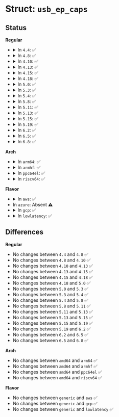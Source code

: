 # Struct: <code>usb_ep_caps</code>

## Status
<b>Regular</b>
<ul>
<li>
<details>
<summary>In <code>4.4</code>: ✅</summary>

```c
struct usb_ep_caps {
    unsigned int type_control;
    unsigned int type_iso;
    unsigned int type_bulk;
    unsigned int type_int;
    unsigned int dir_in;
    unsigned int dir_out;
};
```
</details>
</li>
<li>
<details>
<summary>In <code>4.8</code>: ✅</summary>

```c
struct usb_ep_caps {
    unsigned int type_control;
    unsigned int type_iso;
    unsigned int type_bulk;
    unsigned int type_int;
    unsigned int dir_in;
    unsigned int dir_out;
};
```
</details>
</li>
<li>
<details>
<summary>In <code>4.10</code>: ✅</summary>

```c
struct usb_ep_caps {
    unsigned int type_control;
    unsigned int type_iso;
    unsigned int type_bulk;
    unsigned int type_int;
    unsigned int dir_in;
    unsigned int dir_out;
};
```
</details>
</li>
<li>
<details>
<summary>In <code>4.13</code>: ✅</summary>

```c
struct usb_ep_caps {
    unsigned int type_control;
    unsigned int type_iso;
    unsigned int type_bulk;
    unsigned int type_int;
    unsigned int dir_in;
    unsigned int dir_out;
};
```
</details>
</li>
<li>
<details>
<summary>In <code>4.15</code>: ✅</summary>

```c
struct usb_ep_caps {
    unsigned int type_control;
    unsigned int type_iso;
    unsigned int type_bulk;
    unsigned int type_int;
    unsigned int dir_in;
    unsigned int dir_out;
};
```
</details>
</li>
<li>
<details>
<summary>In <code>4.18</code>: ✅</summary>

```c
struct usb_ep_caps {
    unsigned int type_control;
    unsigned int type_iso;
    unsigned int type_bulk;
    unsigned int type_int;
    unsigned int dir_in;
    unsigned int dir_out;
};
```
</details>
</li>
<li>
<details>
<summary>In <code>5.0</code>: ✅</summary>

```c
struct usb_ep_caps {
    unsigned int type_control;
    unsigned int type_iso;
    unsigned int type_bulk;
    unsigned int type_int;
    unsigned int dir_in;
    unsigned int dir_out;
};
```
</details>
</li>
<li>
<details>
<summary>In <code>5.3</code>: ✅</summary>

```c
struct usb_ep_caps {
    unsigned int type_control;
    unsigned int type_iso;
    unsigned int type_bulk;
    unsigned int type_int;
    unsigned int dir_in;
    unsigned int dir_out;
};
```
</details>
</li>
<li>
<details>
<summary>In <code>5.4</code>: ✅</summary>

```c
struct usb_ep_caps {
    unsigned int type_control;
    unsigned int type_iso;
    unsigned int type_bulk;
    unsigned int type_int;
    unsigned int dir_in;
    unsigned int dir_out;
};
```
</details>
</li>
<li>
<details>
<summary>In <code>5.8</code>: ✅</summary>

```c
struct usb_ep_caps {
    unsigned int type_control;
    unsigned int type_iso;
    unsigned int type_bulk;
    unsigned int type_int;
    unsigned int dir_in;
    unsigned int dir_out;
};
```
</details>
</li>
<li>
<details>
<summary>In <code>5.11</code>: ✅</summary>

```c
struct usb_ep_caps {
    unsigned int type_control;
    unsigned int type_iso;
    unsigned int type_bulk;
    unsigned int type_int;
    unsigned int dir_in;
    unsigned int dir_out;
};
```
</details>
</li>
<li>
<details>
<summary>In <code>5.13</code>: ✅</summary>

```c
struct usb_ep_caps {
    unsigned int type_control;
    unsigned int type_iso;
    unsigned int type_bulk;
    unsigned int type_int;
    unsigned int dir_in;
    unsigned int dir_out;
};
```
</details>
</li>
<li>
<details>
<summary>In <code>5.15</code>: ✅</summary>

```c
struct usb_ep_caps {
    unsigned int type_control;
    unsigned int type_iso;
    unsigned int type_bulk;
    unsigned int type_int;
    unsigned int dir_in;
    unsigned int dir_out;
};
```
</details>
</li>
<li>
<details>
<summary>In <code>5.19</code>: ✅</summary>

```c
struct usb_ep_caps {
    unsigned int type_control;
    unsigned int type_iso;
    unsigned int type_bulk;
    unsigned int type_int;
    unsigned int dir_in;
    unsigned int dir_out;
};
```
</details>
</li>
<li>
<details>
<summary>In <code>6.2</code>: ✅</summary>

```c
struct usb_ep_caps {
    unsigned int type_control;
    unsigned int type_iso;
    unsigned int type_bulk;
    unsigned int type_int;
    unsigned int dir_in;
    unsigned int dir_out;
};
```
</details>
</li>
<li>
<details>
<summary>In <code>6.5</code>: ✅</summary>

```c
struct usb_ep_caps {
    unsigned int type_control;
    unsigned int type_iso;
    unsigned int type_bulk;
    unsigned int type_int;
    unsigned int dir_in;
    unsigned int dir_out;
};
```
</details>
</li>
<li>
<details>
<summary>In <code>6.8</code>: ✅</summary>

```c
struct usb_ep_caps {
    unsigned int type_control;
    unsigned int type_iso;
    unsigned int type_bulk;
    unsigned int type_int;
    unsigned int dir_in;
    unsigned int dir_out;
};
```
</details>
</li>
</ul>
<b>Arch</b>
<ul>
<li>
<details>
<summary>In <code>arm64</code>: ✅</summary>

```c
struct usb_ep_caps {
    unsigned int type_control;
    unsigned int type_iso;
    unsigned int type_bulk;
    unsigned int type_int;
    unsigned int dir_in;
    unsigned int dir_out;
};
```
</details>
</li>
<li>
<details>
<summary>In <code>armhf</code>: ✅</summary>

```c
struct usb_ep_caps {
    unsigned int type_control;
    unsigned int type_iso;
    unsigned int type_bulk;
    unsigned int type_int;
    unsigned int dir_in;
    unsigned int dir_out;
};
```
</details>
</li>
<li>
<details>
<summary>In <code>ppc64el</code>: ✅</summary>

```c
struct usb_ep_caps {
    unsigned int type_control;
    unsigned int type_iso;
    unsigned int type_bulk;
    unsigned int type_int;
    unsigned int dir_in;
    unsigned int dir_out;
};
```
</details>
</li>
<li>
<details>
<summary>In <code>riscv64</code>: ✅</summary>

```c
struct usb_ep_caps {
    unsigned int type_control;
    unsigned int type_iso;
    unsigned int type_bulk;
    unsigned int type_int;
    unsigned int dir_in;
    unsigned int dir_out;
};
```
</details>
</li>
</ul>
<b>Flavor</b>
<ul>
<li>
<details>
<summary>In <code>aws</code>: ✅</summary>

```c
struct usb_ep_caps {
    unsigned int type_control;
    unsigned int type_iso;
    unsigned int type_bulk;
    unsigned int type_int;
    unsigned int dir_in;
    unsigned int dir_out;
};
```
</details>
</li>
<li>
In <code>azure</code>: Absent ⚠️
</li>
<li>
<details>
<summary>In <code>gcp</code>: ✅</summary>

```c
struct usb_ep_caps {
    unsigned int type_control;
    unsigned int type_iso;
    unsigned int type_bulk;
    unsigned int type_int;
    unsigned int dir_in;
    unsigned int dir_out;
};
```
</details>
</li>
<li>
<details>
<summary>In <code>lowlatency</code>: ✅</summary>

```c
struct usb_ep_caps {
    unsigned int type_control;
    unsigned int type_iso;
    unsigned int type_bulk;
    unsigned int type_int;
    unsigned int dir_in;
    unsigned int dir_out;
};
```
</details>
</li>
</ul>

## Differences
<b>Regular</b>
<ul>
<li>
No changes between <code>4.4</code> and <code>4.8</code> ✅
</li>
<li>
No changes between <code>4.8</code> and <code>4.10</code> ✅
</li>
<li>
No changes between <code>4.10</code> and <code>4.13</code> ✅
</li>
<li>
No changes between <code>4.13</code> and <code>4.15</code> ✅
</li>
<li>
No changes between <code>4.15</code> and <code>4.18</code> ✅
</li>
<li>
No changes between <code>4.18</code> and <code>5.0</code> ✅
</li>
<li>
No changes between <code>5.0</code> and <code>5.3</code> ✅
</li>
<li>
No changes between <code>5.3</code> and <code>5.4</code> ✅
</li>
<li>
No changes between <code>5.4</code> and <code>5.8</code> ✅
</li>
<li>
No changes between <code>5.8</code> and <code>5.11</code> ✅
</li>
<li>
No changes between <code>5.11</code> and <code>5.13</code> ✅
</li>
<li>
No changes between <code>5.13</code> and <code>5.15</code> ✅
</li>
<li>
No changes between <code>5.15</code> and <code>5.19</code> ✅
</li>
<li>
No changes between <code>5.19</code> and <code>6.2</code> ✅
</li>
<li>
No changes between <code>6.2</code> and <code>6.5</code> ✅
</li>
<li>
No changes between <code>6.5</code> and <code>6.8</code> ✅
</li>
</ul>
<b>Arch</b>
<ul>
<li>
No changes between <code>amd64</code> and <code>arm64</code> ✅
</li>
<li>
No changes between <code>amd64</code> and <code>armhf</code> ✅
</li>
<li>
No changes between <code>amd64</code> and <code>ppc64el</code> ✅
</li>
<li>
No changes between <code>amd64</code> and <code>riscv64</code> ✅
</li>
</ul>
<b>Flavor</b>
<ul>
<li>
No changes between <code>generic</code> and <code>aws</code> ✅
</li>
<li>
No changes between <code>generic</code> and <code>gcp</code> ✅
</li>
<li>
No changes between <code>generic</code> and <code>lowlatency</code> ✅
</li>
</ul>
